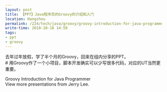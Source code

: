 ```yaml
---
layout: post
title: 【PPT】Java程序员的Groovy的介绍和入门
location: Hangzhou
permalink: /224/tech/java/groovy/groovy-introduction-for-java-programmer.html
write-time: 2010-10-16 14:59
tags:
- ppt
- groovy
---
```


去年过年放假，学了半个月的Groovy，回来在组内分享的PPT。   
\# 用Groovy作了一个小项目，脚本开发确实可以少写很多代码，对应的UT当然更重要。

Groovy Introduction for Java Programmer  
View more presentations from Jerry Lee.
